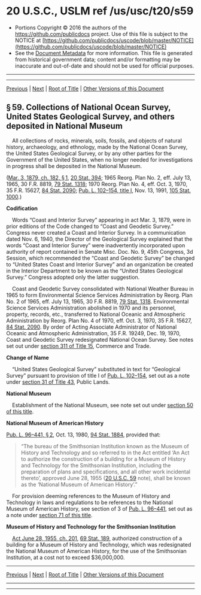 ---
---

# 20 U.S.C., USLM ref /us/usc/t20/s59

* Portions Copyright © 2016 the authors of the https://github.com/publicdocs project.
  Use of this file is subject to the NOTICE at [https://github.com/publicdocs/uscode/blob/master/NOTICE](https://github.com/publicdocs/uscode/blob/master/NOTICE)
* See the [Document Metadata](././../../../../..//README.md) for more information.
  This file is generated from historical government data; content and/or formatting may be inaccurate and out-of-date and should not be used for official purposes.

----------
----------

[Previous](./../../../../..//us/usc/t20/ch3/schI/m__us_usc_t20_s58.md) | [Next](./../../../../..//us/usc/t20/ch3/schI/m__us_usc_t20_s60.md) | [Root of Title](./../../../../../) | [Other Versions of this Document](https://publicdocs.github.io/go/links?ns=uslm&ref=%2Fus%2Fusc%2Ft20%2Fs59)

## § 59. Collections of National Ocean Survey, United States Geological Survey, and others deposited in National Museum

    All collections of rocks, minerals, soils, fossils, and objects of natural history, archaeology, and ethnology, made by the National Ocean Survey, the United States Geological Survey, or by any other parties for the Government of the United States, when no longer needed for investigations in progress shall be deposited in the National Museum.

([Mar. 3, 1879, ch. 182, § 1][/us/act/1879-03-03/ch182/s1], [20 Stat. 394][/us/stat/20/394]; 1965 Reorg. Plan No. 2, eff. July 13, 1965, 30 F.R. 8819, [79 Stat. 1318][/us/stat/79/1318]; 1970 Reorg. Plan No. 4, eff. Oct. 3, 1970, 35 F.R. 15627, [84 Stat. 2090][/us/stat/84/2090]; [Pub. L. 102–154, title I][/us/pl/102/154], Nov. 13, 1991, [105 Stat. 1000][/us/stat/105/1000].)

 __Codification__ 

    Words “Coast and Interior Survey” appearing in act Mar. 3, 1879, were in prior editions of the Code changed to “Coast and Geodetic Survey.” Congress never created a Coast and Interior Survey. In a communication dated Nov. 6, 1940, the Director of the Geological Survey explained that the words “Coast and Interior Survey” were inadvertently incorporated upon authority of report contained in Senate Misc. Doc. No. 9, 45th Congress, 3d Session, which recommended the “Coast and Geodetic Survey” be changed to “United States Coast and Interior Survey” and an organization be created in the Interior Department to be known as the “United States Geological Survey.” Congress adopted only the latter suggestion.

    Coast and Geodetic Survey consolidated with National Weather Bureau in 1965 to form Environmental Science Services Administration by Reorg. Plan No. 2 of 1965, eff. July 13, 1965, 30 F.R. 8819, [79 Stat. 1318][/us/stat/79/1318]. Environmental Science Services Administration abolished in 1970 and its personnel, property, records, etc., transferred to National Oceanic and Atmospheric Administration by Reorg. Plan No. 4 of 1970, eff. Oct. 3, 1970, 35 F.R. 15627, [84 Stat. 2090][/us/stat/84/2090]. By order of Acting Associate Administrator of National Oceanic and Atmospheric Administration, 35 F.R. 19249, Dec. 19, 1970, Coast and Geodetic Survey redesignated National Ocean Survey. See notes set out under [section 311 of Title 15][/us/usc/t15/s311], Commerce and Trade.

 __Change of Name__ 

    “United States Geological Survey” substituted in text for “Geological Survey” pursuant to provision of title I of [Pub. L. 102–154][/us/pl/102/154], set out as a note under [section 31 of Title 43][/us/usc/t43/s31], Public Lands.

 __National Museum__ 

    Establishment of the National Museum, see note set out under [section 50 of this title][/us/usc/t20/s50].

 __National Museum of American History__ 

[Pub. L. 96–441, § 2][/us/pl/96/441/s2], Oct. 13, 1980, [94 Stat. 1884][/us/stat/94/1884], provided that: 

> “The bureau of the Smithsonian Institution known as the Museum of History and Technology and so referred to in the Act entitled ‘An Act to authorize the construction of a building for a Museum of History and Technology for the Smithsonian Institution, including the preparation of plans and specifications, and all other work incidental thereto’, approved June 28, 1955 ([20 U.S.C. 59][/us/usc/t20/s59] note), shall be known as the ‘National Museum of American History’.”

    For provision deeming references to the Museum of History and Technology in laws and regulations to be references to the National Museum of American History, see section of 3 of [Pub. L. 96–441][/us/pl/96/441], set out as a note under [section 71 of this title][/us/usc/t20/s71].

 __Museum of History and Technology for the Smithsonian Institution__ 

    [Act June 28, 1955, ch. 201][/us/act/1955-06-28/ch201], [69 Stat. 189][/us/stat/69/189], authorized construction of a building for a Museum of History and Technology, which was redesignated the National Museum of American History, for the use of the Smithsonian Institution, at a cost not to exceed $36,000,000.

----------

[Previous](./../../../../..//us/usc/t20/ch3/schI/m__us_usc_t20_s58.md) | [Next](./../../../../..//us/usc/t20/ch3/schI/m__us_usc_t20_s60.md) | [Root of Title](./../../../../../) | [Other Versions of this Document](https://publicdocs.github.io/go/links?ns=uslm&ref=%2Fus%2Fusc%2Ft20%2Fs59)

----------
----------

[/us/act/1879-03-03/ch182/s1]: https://publicdocs.github.io/go/links?ns=uslm&ref=%2Fus%2Fact%2F1879-03-03%2Fch182%2Fs1
[/us/stat/20/394]: https://publicdocs.github.io/go/links?ns=uslm&ref=%2Fus%2Fstat%2F20%2F394
[/us/stat/79/1318]: https://publicdocs.github.io/go/links?ns=uslm&ref=%2Fus%2Fstat%2F79%2F1318
[/us/stat/84/2090]: https://publicdocs.github.io/go/links?ns=uslm&ref=%2Fus%2Fstat%2F84%2F2090
[/us/pl/102/154]: https://publicdocs.github.io/go/links?ns=uslm&ref=%2Fus%2Fpl%2F102%2F154
[/us/stat/105/1000]: https://publicdocs.github.io/go/links?ns=uslm&ref=%2Fus%2Fstat%2F105%2F1000
[/us/stat/79/1318]: https://publicdocs.github.io/go/links?ns=uslm&ref=%2Fus%2Fstat%2F79%2F1318
[/us/stat/84/2090]: https://publicdocs.github.io/go/links?ns=uslm&ref=%2Fus%2Fstat%2F84%2F2090
[/us/usc/t15/s311]: https://publicdocs.github.io/go/links?ns=uslm&ref=%2Fus%2Fusc%2Ft15%2Fs311
[/us/pl/102/154]: https://publicdocs.github.io/go/links?ns=uslm&ref=%2Fus%2Fpl%2F102%2F154
[/us/usc/t43/s31]: https://publicdocs.github.io/go/links?ns=uslm&ref=%2Fus%2Fusc%2Ft43%2Fs31
[/us/usc/t20/s50]: https://publicdocs.github.io/go/links?ns=uslm&ref=%2Fus%2Fusc%2Ft20%2Fs50
[/us/pl/96/441/s2]: https://publicdocs.github.io/go/links?ns=uslm&ref=%2Fus%2Fpl%2F96%2F441%2Fs2
[/us/stat/94/1884]: https://publicdocs.github.io/go/links?ns=uslm&ref=%2Fus%2Fstat%2F94%2F1884
[/us/usc/t20/s59]: https://publicdocs.github.io/go/links?ns=uslm&ref=%2Fus%2Fusc%2Ft20%2Fs59
[/us/pl/96/441]: https://publicdocs.github.io/go/links?ns=uslm&ref=%2Fus%2Fpl%2F96%2F441
[/us/usc/t20/s71]: https://publicdocs.github.io/go/links?ns=uslm&ref=%2Fus%2Fusc%2Ft20%2Fs71
[/us/act/1955-06-28/ch201]: https://publicdocs.github.io/go/links?ns=uslm&ref=%2Fus%2Fact%2F1955-06-28%2Fch201
[/us/stat/69/189]: https://publicdocs.github.io/go/links?ns=uslm&ref=%2Fus%2Fstat%2F69%2F189


